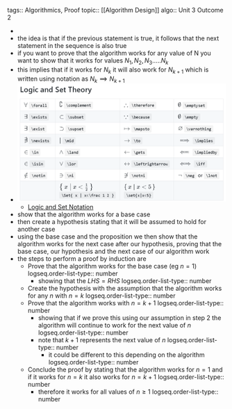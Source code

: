 tags:: Algorithmics, Proof
topic:: [[Algorithm Design]]
algo:: Unit 3 Outcome 2

-
- the idea is that if the previous statement is true, it follows that the next statement in the sequence is also true
- if you want to prove that the algorithm works for any value of N you want to show that it works for  values $N_1, N_2, N_3.....N_k$
- this implies that if it works for $N_k$ it will also work for $N_{k+1}$ which is written using notation as $N_k \implies N_{k+1}$
- ![Latex commands for Logic and Set notation](../assets/logic_set_notation.png)
	- [Logic and Set Notation](https://katex.org/docs/supported#logic-and-set-theory)
- show that the algorithm works for a base case
- then create a hypothesis stating that it will be assumed to hold for another case
- using the base case and the proposition we then show that the algorithm works for the next case after our hypothesis, proving that the base case, our hypothesis and the next case of our algorithm work
- the steps to perform a proof by induction are
	- Prove that the algorithm works for the base case (eg $n = 1$)
	  logseq.order-list-type:: number
		- showing that the $LHS = RHS$
		  logseq.order-list-type:: number
	- Create the hypothesis with the assumption that the algorithm works for any $n$ with $n = k$
	  logseq.order-list-type:: number
	- Prove that the algorithm works with $n = k + 1$ 
	  logseq.order-list-type:: number
		- showing that if we prove this using our assumption in step 2 the algorithm will continue to work for the next value of $n$ 
		  logseq.order-list-type:: number
		- note that $k + 1$ represents the next value of $n$
		  logseq.order-list-type:: number
			- it could be different to this depending on the algorithm
			  logseq.order-list-type:: number
	- Conclude the proof by stating that the algorithm works for $n=1$ and if it works for $n = k$ it also works for $n = k + 1$
	  logseq.order-list-type:: number
		- therefore it works for all values of $n \ge 1$
		  logseq.order-list-type:: number